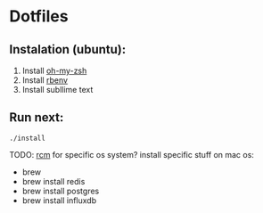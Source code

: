 Dotfiles
=================

Instalation (ubuntu):
-------

1. Install [oh-my-zsh](https://github.com/ohmyzsh/ohmyzsh)
2. Install [rbenv](https://github.com/rbenv/rbenv)
3. Install subllime text

Run next:
-------
`./install`


TODO:
[rcm](https://github.com/thoughtbot/rcm) for specific os system?
install specific stuff on mac os:
* brew
* brew install redis
* brew install postgres
* brew install influxdb
